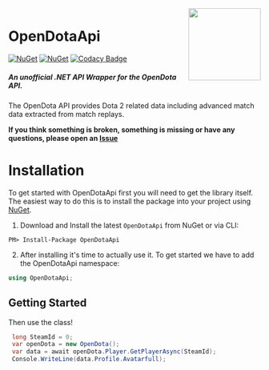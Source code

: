 <img align="right" width="144" height="144" src="https://www.opendota.com/assets/images/icons/icon-144x144.png">

# OpenDotaApi 
[![NuGet](https://img.shields.io/nuget/v/OpenDotaApi?style=flat-square)](https://www.nuget.org/packages/OpenDotaApi) [![NuGet](https://img.shields.io/github/actions/workflow/status/sominola/OpenDota-API/dotnet.yml?branch=main&style=flat-square)](https://github.com/sominola/OpenDota-API/actions) [![Codacy Badge](https://app.codacy.com/project/badge/Coverage/742ff098e44642ca8cca8abb0f5973d4)](https://app.codacy.com/gh/sominola/OpenDota-API/dashboard?utm_source=gh&utm_medium=referral&utm_content=&utm_campaign=Badge_coverage)

##### An unofficial .NET API Wrapper for the OpenDota API.

The OpenDota API provides Dota 2 related data including advanced match data extracted from match replays.

**If you think something is broken, something is missing or have any questions, please open an [Issue](https://github.com/sominola/OpenDota-API/issues)**

# Installation
To get started with OpenDotaApi first you will need to get the library itself. The easiest way to do this is to install the package into your project using  [NuGet](https://www.nuget.org/packages/OpenDotaApi/). 
1. Download and Install the latest `OpenDotaApi` from NuGet or via CLI:

```
PM> Install-Package OpenDotaApi
```

2. After installing it's time to actually use it. To get started we have to add the OpenDotaApi namespace:

```csharp
using OpenDotaApi;
```
## Getting Started
Then use the class! 
````csharp
 long SteamId = 0;
 var openDota = new OpenDota();
 var data = await openDota.Player.GetPlayerAsync(SteamId);
 Console.WriteLine(data.Profile.Avatarfull);
````
